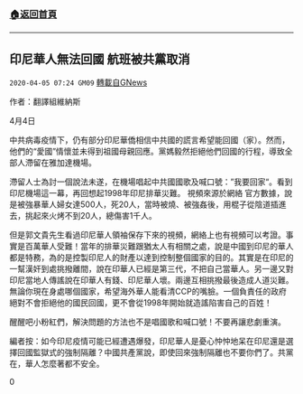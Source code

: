 ###  [:house:返回首頁](https://github.com/ourhimalayas/txt)
---

## 印尼華人無法回國 航班被共黨取消
`2020-04-05 07:24 GM09` [轉載自GNews](https://gnews.org/zh-hant/162711/)

作者：翻譯組維納斯

4月4日

中共病毒疫情下，仍有部分印尼華僑相信中共國的謊言希望能回國（家）。然而，他們的“愛國”情懷並未得到祖國母親回應。黨媽毅然拒絕他們回國的行程，導致全部人滯留在雅加達機場。

滯留人士為討一個說法未遂，在機場唱起中共國國歌及喊口號：”我要回家“。看到印尼機場這一幕，再回想起1998年印尼排華災難。
視頻來源於網絡
官方數據，說是被強暴華人婦女達500人，死20人，當時被燒、被強姦後，用棍子從陰道插進去，挑起來火烤不到20人，總傷害1千人。

但是郭文貴先生看過印尼華人領袖保存下來的視頻，網絡上也有視頻可以考證。事實是百萬華人受難！當年的排華災難跟猶太人有相關之處，說是中國到印尼的華人都是特務，為的是控製印尼人的財產以達到控制整個國家的目的。其實是在印尼的一幫漢奸到處挑撥離間，說在印華人已經是第三代，不把自己當華人。另一邊又對印尼當地人傳謠說在印華人有錢、印尼華人壞。兩邊互相挑撥最後造成人道災難。無論你現在身處哪個國家，希望海外華人能看清CCP的嘴臉。一個負責任的政府絕對不會拒絕他的國民回國，更不會從1998年開始就造謠陷害自己的百姓！

醒醒吧小粉紅們，解決問題的方法也不是唱國歌和喊口號！不要再讓悲劇重演。

編者按：如今印尼疫情可能已經遭遇爆發，印尼華人是憂心忡忡地呆在印尼還是選擇回國監獄式的強制隔離？中國共產黨說，即使回來強制隔離也不要你們了。共黨在，華人怎麼著都不安全。
 
0

